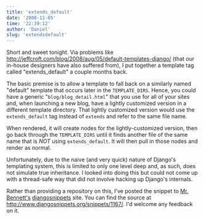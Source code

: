 ```yaml
---
title: 'extends_default'
date: '2008-11-05'
time: '22:39:12'
author: 'Daniel'
slug: 'extendsdefault'
---
```


<p>Short and sweet tonight. Via problems like <a href="http://jeffcroft.com/blog/2008/aug/05/default-templates-django/">http://jeffcroft.com/blog/2008/aug/05/default-templates-django/</a> (that our in-house designers have also suffered from), I put together a template tag called "extends_default" a couple months back.</p>

<p>The basic premise is to allow a template to fall back on a similarly named "default" template that occurs later in the <code>TEMPLATE_DIRS</code>. Hence, you could have a generic "<code>blog/blog_detail.html</code>" that you use for all of your sites and, when launching a new blog, have a lightly customized version in a different template directory. That lightly customized version would use the <code>extends_default</code> tag instead of <code>extends</code> and refer to the same file name.</p>

<p>When rendered, it will create nodes for the lightly-customized version, then go back through the <code>TEMPLATE_DIRS</code> until it finds another file of the same name that is <em>NOT</em> using <code>extends_default</code>. It will then pull in those nodes and render as normal.</p>

<p>Unfortunately, due to the naive (and very quick) nature of Django's templating system, this is limited to only one level deep and, as such, does not simulate true inheritance. I looked into doing this but could not come up with a thread-safe way that did not involve hacking up Django's internals.</p>

<p>Rather than providing a repository on this, I've posted the snippet to <a href="http://www.b-list.org/">Mr. Bennett's</a> <a href="http://www.djangosnippets.org/">djangosnippets</a> site. You can find the source at <a href="http://www.djangosnippets.org/snippets/1167/">http://www.djangosnippets.org/snippets/1167/</a>. I'd welcome any feedback on it.</p>